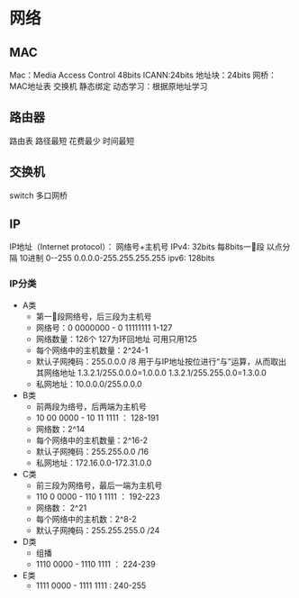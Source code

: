 # 网络

## MAC

Mac：Media Access Control 48bits ICANN:24bits 地址块：24bits 网桥：MAC地址表 交换机 静态绑定 动态学习：根据原地址学习

## 路由器

路由表 路径最短 花费最少 时间最短

## 交换机

switch 多口网桥

## IP

IP地址（Internet protocol）： 网络号+主机号 IPv4: 32bits 每8bits一段 以点分隔 10进制 0--255 0.0.0.0-255.255.255.255 ipv6: 128bits

### IP分类

* A类
  * 第一段网络号，后三段为主机号
  * 网络号：0 0000000 - 0 11111111 1-127
  * 网络数量：126个 127为环回地址 可用只用125
  * 每个网络中的主机数量：2^24-1
  * 默认子网掩码：255.0.0.0 /8 用于与IP地址按位进行“与”运算，从而取出其网络地址  1.3.2.1/255.0.0.0=1.0.0.0 1.3.2.1/255.255.0.0=1.3.0.0
  * 私网地址：10.0.0.0/255.0.0.0
* B类
  * 前两段为络号，后两端为主机号
  * 10 00 0000 - 10 11 1111 ： 128-191
  * 网络数：2^14 
  * 每个网络中的主机数量：2^16-2
  * 默认子网掩码：255.255.0.0 /16
  * 私网地址：172.16.0.0-172.31.0.0
* C类
  * 前三段为网络号，最后一端为主机号
  * 110 0 0000 - 110 1 1111 ： 192-223
  * 网络数： 2^21
  * 每个网络中的主机数：2^8-2
  * 默认子网掩码：255.255.255.0  /24
* D类
  * 组播
  * 1110 0000 - 1110 1111 ： 224-239
* E类
  * 1111 0000 - 1111 1111 : 240-255


